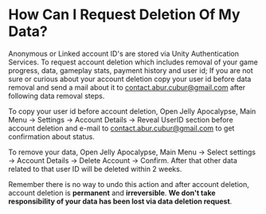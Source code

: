 # **How Can I Request Deletion Of My Data?**

Anonymous or Linked account ID's are stored via Unity Authentication Services. To request account deletion which includes removal of your game progress, data, gameplay stats, payment history and user id; 
If you are not sure or curious about your account deletion copy your user id before data removal and send a mail about it to contact.abur.cubur@gmail.com after following data removal steps.

To copy your user id before account deletion, Open Jelly Apocalypse, Main Menu -> Settings -> Account Details -> Reveal UserID section before account deletion and e-mail to contact.abur.cubur@gmail.com to get confirmation about status.

To remove your data, Open Jelly Apocalypse, Main Menu -> Select settings -> Account Details -> Delete Account -> Confirm. After that other data related to that user ID will be deleted within 2 weeks. 

Remember there is no way to undo this action and after account deletion, account deletion is **permanent** and **irreversible**. **We don't take responsibility of your data has been lost via data deletion request**. 
